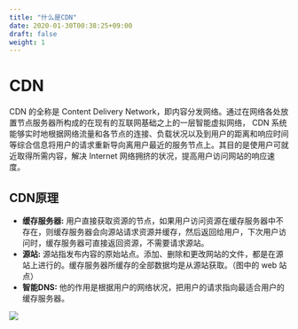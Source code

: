 ```yaml
---
title: "什么是CDN"
date: 2020-01-30T00:38:25+09:00
draft: false
weight: 1
---
```


# CDN


CDN 的全称是 Content Delivery Network，即内容分发网络。通过在网络各处放置节点服务器所构成的在现有的互联网基础之上的一层智能虚拟网络， CDN 系统能够实时地根据网络流量和各节点的连接、负载状况以及到用户的距离和响应时间等综合信息将用户的请求重新导向离用户最近的服务节点上。其目的是使用户可就近取得所需内容，解决 Internet 网络拥挤的状况，提高用户访问网站的响应速度。

## CDN原理

* **缓存服务器:** 用户直接获取资源的节点，如果用户访问资源在缓存服务器中不存在，则缓存服务器会向源站请求资源并缓存，然后返回给用户，下次用户访问时，缓存服务器可直接返回资源，不需要请求源站。
*   **源站:** 源站指发布内容的原始站点。添加、删除和更改网站的文件，都是在源站上进行的。缓存服务器所缓存的全部数据均是从源站获取。（图中的 web 站点）
*   **智能DNS:** 他的作用是根据用户的网络状况，把用户的请求指向最适合用户的缓存服务器。


![](../../_images/cdn_principle.png)


